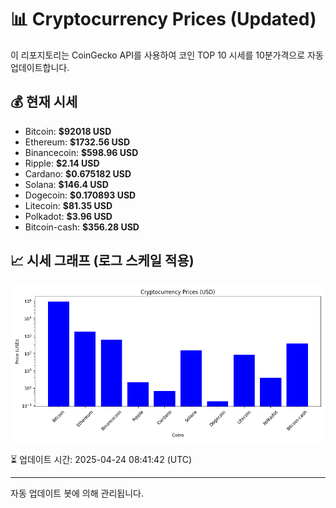 
# 📊 Cryptocurrency Prices (Updated)

이 리포지토리는 CoinGecko API를 사용하여 코인 TOP 10 시세를 10분가격으로 자동 업데이트합니다.

## 💰 현재 시세
- Bitcoin: **$92018 USD**
- Ethereum: **$1732.56 USD**
- Binancecoin: **$598.96 USD**
- Ripple: **$2.14 USD**
- Cardano: **$0.675182 USD**
- Solana: **$146.4 USD**
- Dogecoin: **$0.170893 USD**
- Litecoin: **$81.35 USD**
- Polkadot: **$3.96 USD**
- Bitcoin-cash: **$356.28 USD**

## 📈 시세 그래프 (로그 스케일 적용)
![Crypto Prices](crypto_prices.png)

⏳ 업데이트 시간: 2025-04-24 08:41:42 (UTC)

---
자동 업데이트 봇에 의해 관리됩니다.
